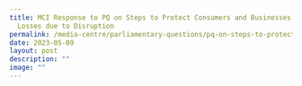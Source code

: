 ```yaml
---
title: MCI Response to PQ on Steps to Protect Consumers and Businesses from
  Losses due to Disruption
permalink: /media-centre/parliamentary-questions/pq-on-steps-to-protect-consumers-and-businesses-from-losses/
date: 2023-05-09
layout: post
description: ""
image: ""
---
```


